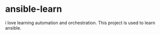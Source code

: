 # ansible-learn
i love learning automation and orchestration. This project is used to learn ansible.
